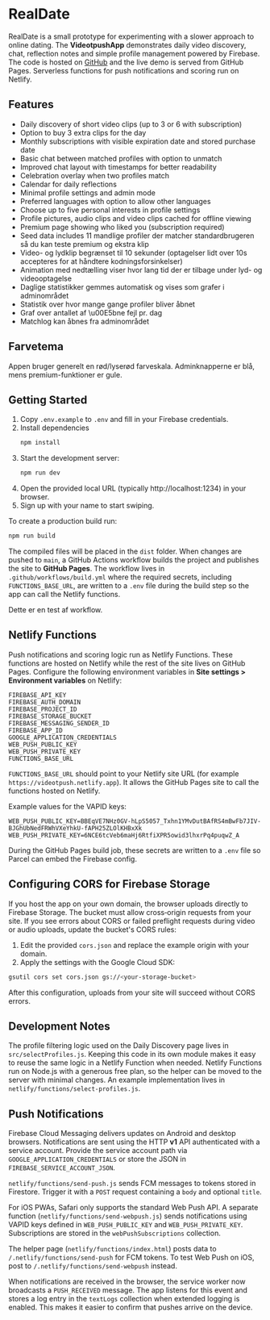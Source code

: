 # RealDate

RealDate is a small prototype for experimenting with a slower approach to online dating.
The **VideotpushApp** demonstrates daily video discovery, chat, reflection notes
and simple profile management powered by Firebase. The code is hosted on
[GitHub](https://github.com/nyhave/videotpush) and the live demo is served from
GitHub Pages. Serverless functions for push notifications and scoring run on Netlify.

## Features

* Daily discovery of short video clips (up to 3 or 6 with subscription)
* Option to buy 3 extra clips for the day
* Monthly subscriptions with visible expiration date and stored purchase date
* Basic chat between matched profiles with option to unmatch
* Improved chat layout with timestamps for better readability
* Celebration overlay when two profiles match
* Calendar for daily reflections
* Minimal profile settings and admin mode
* Preferred languages with option to allow other languages
* Choose up to five personal interests in profile settings
* Profile pictures, audio clips and video clips cached for offline viewing
* Premium page showing who liked you (subscription required)
* Seed data includes 11 mandlige profiler der matcher standardbrugeren så du kan teste premium og ekstra klip
* Video- og lydklip begrænset til 10 sekunder
  (optagelser lidt over 10s accepteres for at håndtere kodningsforsinkelser)
* Animation med nedtælling viser hvor lang tid der er tilbage under lyd- og videooptagelse
* Daglige statistikker gemmes automatisk og vises som grafer i adminområdet
* Statistik over hvor mange gange profiler bliver åbnet
* Graf over antallet af \u00E5bne fejl pr. dag
* Matchlog kan åbnes fra adminområdet


## Farvetema

Appen bruger generelt en rød/lyserød farveskala. Adminknapperne er blå, mens premium-funktioner er gule.

## Getting Started

1. Copy `.env.example` to `.env` and fill in your Firebase credentials.
2. Install dependencies
   ```bash
   npm install
   ```
3. Start the development server:
   ```bash
   npm run dev
   ```
4. Open the provided local URL (typically http://localhost:1234) in your browser.
5. Sign up with your name to start swiping.

To create a production build run:
```bash
npm run build
```
The compiled files will be placed in the `dist` folder. When changes are pushed to `main`, a GitHub Actions workflow builds the project and publishes the site to **GitHub Pages**. The workflow lives in `.github/workflows/build.yml` where the required secrets, including `FUNCTIONS_BASE_URL`, are written to a `.env` file during the build step so the app can call the Netlify functions.

Dette er en test af workflow.

## Netlify Functions

Push notifications and scoring logic run as Netlify Functions. These functions are hosted on Netlify while the rest of the site lives on GitHub Pages. Configure the following environment variables in **Site settings > Environment variables** on Netlify:

```
FIREBASE_API_KEY
FIREBASE_AUTH_DOMAIN
FIREBASE_PROJECT_ID
FIREBASE_STORAGE_BUCKET
FIREBASE_MESSAGING_SENDER_ID
FIREBASE_APP_ID
GOOGLE_APPLICATION_CREDENTIALS
WEB_PUSH_PUBLIC_KEY
WEB_PUSH_PRIVATE_KEY
FUNCTIONS_BASE_URL
```

`FUNCTIONS_BASE_URL` should point to your Netlify site URL (for example `https://videotpush.netlify.app`). It allows the GitHub Pages site to call the functions hosted on Netlify.

Example values for the VAPID keys:

```
WEB_PUSH_PUBLIC_KEY=BBEqVE7NHz0GV-hLpS5057_Txhn1YMvDutBAfRS4mBwFb7JIV-BJGhUbNedFRWhVXeYhkU-fAPH25ZLOlKHBxXk
WEB_PUSH_PRIVATE_KEY=6NCE6tcVeb6maHj6RtfiXPR5owid3lhxrPq4puqwZ_A
```

During the GitHub Pages build job, these secrets are written to a `.env` file so Parcel can embed the Firebase config.

## Configuring CORS for Firebase Storage

If you host the app on your own domain, the browser uploads directly
to Firebase Storage. The bucket must allow cross‑origin requests from your
site. If you see errors about CORS or failed preflight requests during video or
audio uploads, update the bucket's CORS rules:

1. Edit the provided `cors.json` and replace the example origin with your
   domain.
2. Apply the settings with the Google Cloud SDK:

```bash
gsutil cors set cors.json gs://<your-storage-bucket>
```

After this configuration, uploads from your site will succeed without CORS
errors.

## Development Notes

The profile filtering logic used on the Daily Discovery page lives in `src/selectProfiles.js`. Keeping this code in its own module makes it easy to reuse the same logic in a Netlify Function when needed. Netlify Functions run on Node.js with a generous free plan, so the helper can be moved to the server with minimal changes. An example implementation lives in `netlify/functions/select-profiles.js`.

## Push Notifications

Firebase Cloud Messaging delivers updates on Android and desktop browsers. Notifications are sent using the HTTP **v1** API authenticated with a service account. Provide the service account path via `GOOGLE_APPLICATION_CREDENTIALS` or store the JSON in `FIREBASE_SERVICE_ACCOUNT_JSON`.

`netlify/functions/send-push.js` sends FCM messages to tokens stored in Firestore. Trigger it with a `POST` request containing a `body` and optional `title`.

For iOS PWAs, Safari only supports the standard Web Push API. A separate function (`netlify/functions/send-webpush.js`) sends notifications using VAPID keys defined in `WEB_PUSH_PUBLIC_KEY` and `WEB_PUSH_PRIVATE_KEY`. Subscriptions are stored in the `webPushSubscriptions` collection.

The helper page (`netlify/functions/index.html`) posts data to `/.netlify/functions/send-push` for FCM tokens. To test Web Push on iOS, post to `/.netlify/functions/send-webpush` instead.

When notifications are received in the browser, the service worker now broadcasts a `PUSH_RECEIVED` message. The app listens for this event and stores a log entry in the `textLogs` collection when extended logging is enabled. This makes it easier to confirm that pushes arrive on the device.
